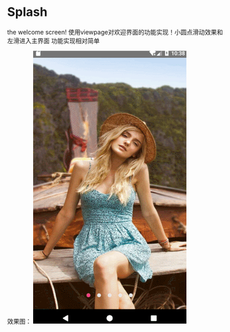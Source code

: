 # Splash
the welcome screen!
使用viewpage对欢迎界面的功能实现！小圆点滑动效果和左滑进入主界面
功能实现相对简单

效果图：
![image](https://github.com/FollowExcellence/Splash/blob/master/GIF.gif)

